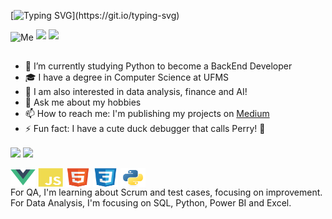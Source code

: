 [![Typing SVG](https://readme-typing-svg.herokuapp.com/?color=87CEFA&size=35&center=true&vCenter=true&width=1000&lines=Olá+mundo!👋🌎;Welcome+to+my+GitHub+Profile!)](https://git.io/typing-svg)
<div>
  <img align="center" alt="Me" height="300" width="300" src="https://github.com/ElaniZanlucas/ElaniZanlucas/assets/57686748/6457fcc1-eef1-4ed2-9042-47507c361ba8">
  <a href="https://www.linkedin.com/in/elani-zanlucas" target="_blank"><img src="https://img.shields.io/badge/-LinkedIn-%230077B5?style=for-the-badge&logo=linkedin&logoColor=white" target="_blank"></a> 
  <a href="https://medium.com/@emzan.06" target="_blank"><img src="https://img.shields.io/badge/-Medium-%23292929?style=for-the-badge&logo=medium&logoColor=white" target="_blank"></a> 
</div>

##
- 🔭 I’m currently studying Python to become a BackEnd Developer
- 🎓 I have a degree in Computer Science at UFMS
- 🌱 I am also interested in data analysis, finance and AI!
- 💬 Ask me about my hobbies
- 📫 How to reach me: I'm publishing my projects on [Medium](https://medium.com/@emzan.06)
- ⚡ Fun fact: I have a cute duck debugger that calls Perry! 🦆

<div>
  <img height=200 align="center" src="https://github-readme-stats.vercel.app/api?username=ElaniZanlucas&show_icons=true&theme=transparent" />
  <img height=200 align="center" src="https://github-readme-stats.vercel.app/api/top-langs/?username=ElaniZanlucas&layout=donut&theme=transparent&card_width=320" />
</div>

<div style="display: inline_block"><br>
  <img align="center" alt="Vue" height="30" width="40" src="https://raw.githubusercontent.com/devicons/devicon/master/icons/vuejs/vuejs-original.svg">
  <img align="center" alt="Js" height="30" width="40" src="https://raw.githubusercontent.com/devicons/devicon/master/icons/javascript/javascript-plain.svg">
  <img align="center" alt="HTML" height="30" width="40" src="https://raw.githubusercontent.com/devicons/devicon/master/icons/html5/html5-original.svg">
  <img align="center" alt="CSS" height="30" width="40" src="https://raw.githubusercontent.com/devicons/devicon/master/icons/css3/css3-original.svg">
  <img align="center" alt="Python" height="30" width="40" src="https://raw.githubusercontent.com/devicons/devicon/master/icons/python/python-original.svg">
</div>

<div>
  For QA, I'm learning about Scrum and test cases, focusing on improvement.
  </br>
  For Data Analysis, I'm focusing on SQL, Python, Power BI and Excel.
</div>

<!--
![Snake animation](https://github.com/ElaniZanlucas/ElaniZanlucas/blob/output/github-contribution-grid-snake.svg)
--> 



